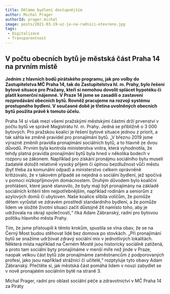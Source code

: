 ```yaml
---
title: Děláme bydlení dostupnějším
author: Michal Prager
authorId: prager.michal
image: posts/2021-03-19-uz-je-na-radnici-otevreno.jpg
tags: 
 - Digitalizace
 - Transparentnost
---
```



## V počtu obecních bytů je městská část Praha 14 na prvním místě

**Jedním z hlavních bodů pirátského programu, jak pro volby do Zastupitelstva MČ Praha 14, tak do Zastupitelstva hl. m. Prahy, bylo řešení bytové situace pro Pražany, kteří si nemohou dovolit splácet hypotéku či platit komerční nájemné. V Praze 14 jsme se zasadili o zastavení rozprodávání obecních bytů. Rovněž pracujeme na rozvoji systému prostupného bydlení. V současné době je třetina uvolněných obecních bytů použita právě k tomuto účelu.**

Praha 14 si však mezi všemi pražskými městskými částmi drží prvenství v počtu bytů ve správě Magistrátu hl. m. Prahy. Jedná se přibližně o 3 000 bytových. Pro pražskou koalici je řešení bytové situace jednou z priorit, a tak sáhla ke změně pravidel pro pronajímání bytů.
„V březnu 2019 jsme výrazně změnili pravidla pronajímání sociálních bytů, a to hlavně ze dvou důvodů. Prvním byla kontrola ministerstva vnitra, která vyhodnotila, že tehdy platná pravidla pronajímání bytů byla hned v několika bodech v rozporu se zákonem. Například pro získání pronájmu sociálního bytu museli žadatelé doložit relativně vysoký příjem či úplnou bezdlužnost vůči městu (byť třeba za komunální odpad) a ministerstvo celkem oprávněně kritizovalo, že v takovém případě se nejedná o sociální bydlení, jež spočívá v pomoci nízkopříjmovým domácnostem. Druhým důvodem bylo koaliční prohlášení, které jasně stanovilo, že byty mají být pronajímány na základě sociálních kritérií těm nejpotřebnějším, například rodinám a seniorům z azylových domů či ubytoven. Naše koalice slíbila voličům, že pomůže dětem vyrůstat ve zdravém prostředí standardního bydlení, a že pomůže lidem ve složité životní situaci začít důstojně žít namísto toho, aby je udržovala na okraji společnosti,“ říká Adam Zábranský, radní pro bytovou politiku hlavního města Prahy.

Tím, že jsme přistoupili k těmto krokům, spustila se vlna obav, že se na Černý Most budou stěhovat lidé bez domova po stovkách. „Při pronajímání bytů se snažíme udržovat zdravý sociální mix v jednotlivých lokalitách. Některá místa například na Černém Mostě jsou historicky sociálně zatížená, a proto tam sociální byty pronajímáme v menší míře než jinde v Praze, naopak velkou část bytů zde pronajímáme zaměstnancům z podporovaných profesí, jako jsou například strážníci či učitelé,“ rozptyluje tyto obavy Adam Zábranský. 
Přečtěte si, jak městská část pomáhá lidem v nouzi zabydlet se v nově pronajatém sociálním bytě na straně 3.

Michal Prager, radní pro oblast sociální péče a zdravotnictví v MČ Praha 14 za Piráty



